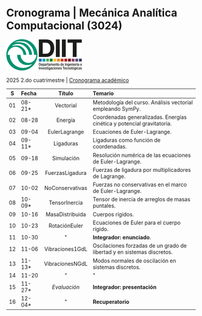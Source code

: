 # Cronograma | Mecánica Analítica Computacional (3024)  
![UNLaM | DIIT](../figurasLaTeX/ambos.png "UNLaM | DIIT")  
<!--
![DIIT - UNLaM](https://raw.githubusercontent.com/bettachini/MecanicaAnaliticaComputacional/master/figurasLaTeX/ambos.png)   
-->
2025 2.do cuatrimestre | [Cronograma académico](https://www.unlam.edu.ar/index.php?seccion=8&idArticulo=449)

| S  | Fecha  | Título          | Temario                                                                                   |
|:--:|:-------|:---------------:|:------------------------------------------------------------------------------------------|
| 01 | 08-21* | Vectorial       | Metodología del curso. Análisis vectorial empleando SymPy. |  
| 02 | 08-28  | Energía         | Coordenadas generalizadas. Energías cinética y potencial gravitatoria. |
| 03 | 09-04  | EulerLagrange   | Ecuaciones de Euler-Lagrange. |
| 04 | 09-11* | Ligaduras       | Ligaduras como función de coordenadas. |
| 05 | 09-18  | Simulación      | Resolución numérica de las ecuaciones de Euler-Lagrange.                                  |
| 06 | 09-25  | FuerzasLigadura | Fuerzas de ligadura por multiplicadores de Lagrange.                                      |
| 07 | 10-02  | NoConservativas | Fuerzas no conservativas en el marco de Euler-Lagrange.                                   |
| 08 | 10-09* | TensorInercia   | Tensor de inercia de arreglos de masas puntales.                                          |
| 09 | 10-16  | MasaDistribuida | Cuerpos rígidos.                                                                          |
| 10 | 10-23  | RotaciónEuler   | Ecuaciones de Euler para el cuerpo rígido.                                                |
| 11 | 10-30  | "               | **Integrador: enunciado**.                                                                |
| 12 | 11-06  | Vibraciones1GdL | Oscilaciones forzadas de un grado de libertad y en sistemas discretos.                    |
| 13 | 11-13* | VibracionesNGdL | Modos normales de oscilación en sistemas discretos.                                       |
| 14 | 11-20  | “               | "                                                                                         |
| 15 | 11-27* | _Evaluación_    | **Integrador: presentación**                                                              |
| 16 | 12-04* | "               | **Recuperatorio**                                                                         |
 
